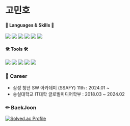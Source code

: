 # 고민호

#### 🔔 Languages & Skills 🔔
<img src="https://img.shields.io/badge/JAVA-368CCB?style=flat&logo=JAVA&logoColor=white"/> <img src="https://img.shields.io/badge/MySQL-4479A1?style=flat&logo=MySQL&logoColor=white"/> <img src="https://img.shields.io/badge/Spring-DB33F?style=flat&logo=Spring&logoColor=white"/> <img src="https://img.shields.io/badge/Spring Boot-6DB33F?style=flat&logo=Spring Boot&logoColor=white"/> <img src="https://img.shields.io/badge/Amazon AWS-FF9900?style=flat&logo=Amazon AWS&logoColor=white"/> <img src="https://img.shields.io/badge/Docker-2496ED?style=flat&logo=Docker&logoColor=white"/>
#### 🛠 Tools 🛠
<img src="https://img.shields.io/badge/Eclipse IDE-2C2255?style=flat&logo=Eclipse IDE&logoColor=white"/> <img src="https://img.shields.io/badge/IntelliJ IDEA-179287?style=flat&logo=IntelliJ IDEA&logoColor=white"/> <img src="https://img.shields.io/badge/Notion-000000?style=flat&logo=Notion&logoColor=white"/> <img src="https://img.shields.io/badge/GitHub-181717?style=flat&logo=GitHub&logoColor=white"/>  <img src="https://img.shields.io/badge/Slack-9999FF?style=flat&logo=Slack&logoColor=white"/> 


###  🌈 Career
* 삼성 청년 SW 아카데미 (SSAFY) 11th : 2024.01 ~
* 숭실대학교 IT대학 글로벌미디어학부 : 2018.03 ~ 2024.02
### ✏ BaekJoon
[![Solved.ac Profile](http://mazassumnida.wtf/api/v2/generate_badge?boj=koho1047)](https://solved.ac/koho1047/)
